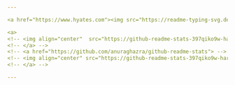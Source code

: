 ```yaml
---

<a href="https://www.hyates.com"><img src="https://readme-typing-svg.demolab.com?font=Fira+Code&size=15&duration=1000&color=601EFF&multiline=true&repeat=false&random=false&width=435&height=110&lines=I'm+Harry;Frontend+Developer;Focused+on+learning+JS%2C+TS+%26+React;Portfolio%3A+hyates.com" alt="Typing SVG" /></a>

<a>
<!-- <img align="center"  src="https://github-readme-stats-397qiko9w-harry-yates.vercel.app/api?username=Harry-Yates&show_icons=true&count_private=true&theme=transparent&title_color=601eff&text_color=601eff&icon_color=601eff&hide_border=true&border_color=faf3f1" width="500" height="auto"/>  -->
<!-- </a> -->
<!-- <a href="https://github.com/anuraghazra/github-readme-stats"> -->
<!-- <img align="center" src="https://github-readme-stats-397qiko9w-harry-yates.vercel.app/api/top-langs/?username=Harry-Yates&layout=compact/&theme=transparent&title_color=601eff&text_color=601eff&icon_color=601eff&hide_border=true&border_color=faf3f1" width="241" height="auto"/> -->
<!-- </a> -->

---
```



